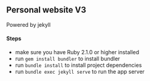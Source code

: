 ## Personal website V3

Powered by jekyll

#### Steps
- make sure you have Ruby 2.1.0 or higher installed
- run `gem install bundler` to install bundler
- run `bundle install` to install project dependencies
- run `bundle exec jekyll serve` to run the app server
